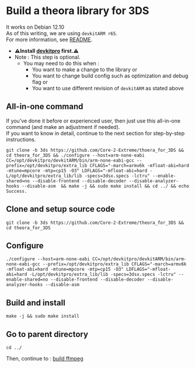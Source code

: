 # Build a theora library for 3DS

It works on Debian 12.10 \
As of this writing, we are using `devkitARM r65`. \
For more information, see [README](../README.md#build).

* **⚠️Install [devkitpro](00_devkitpro_install.md) first.⚠️**
* Note : This step is optional.
	* You may need to do this when :
		* You want to make a change to the library or
		* You want to change build config such as optimization and debug flag or
		* You want to use different revision of `devkitARM` as stated above

## All-in-one command
If you've done it before or experienced user, then just use this all-in-one command (and make an adjustment if needed). \
If you want to know in detail, continue to the next section for step-by-step instructions.
```
git clone -b 3ds https://github.com/Core-2-Extreme/thoera_for_3DS && cd theora_for_3DS && ./configure --host=arm-none-eabi CC=/opt/devkitpro/devkitARM/bin/arm-none-eabi-gcc --prefix=/opt/devkitpro/extra_lib CFLAGS="-march=armv6k -mfloat-abi=hard -mtune=mpcore -mtp=cp15 -O3" LDFLAGS="-mfloat-abi=hard -L/opt/devkitpro/extra_lib/lib -specs=3dsx.specs -lctru" --enable-shared=no --disable-frontend --disable-decoder --disable-analyzer-hooks --disable-asm  && make -j && sudo make install && cd ../ && echo Success.
```

## Clone and setup source code
```
git clone -b 3ds https://github.com/Core-2-Extreme/theora_for_3DS && cd theora_for_3DS
```

## Configure
```
./configure --host=arm-none-eabi CC=/opt/devkitpro/devkitARM/bin/arm-none-eabi-gcc --prefix=/opt/devkitpro/extra_lib CFLAGS="-march=armv6k -mfloat-abi=hard -mtune=mpcore -mtp=cp15 -O3" LDFLAGS="-mfloat-abi=hard -L/opt/devkitpro/extra_lib/lib -specs=3dsx.specs -lctru" --enable-shared=no --disable-frontend --disable-decoder --disable-analyzer-hooks --disable-asm
```

## Build and install
```
make -j && sudo make install
```

## Go to parent directory
```
cd ../
```

Then, continue to : [build ffmpeg](08_ffmpeg_build.md)
